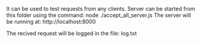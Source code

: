 It can be used to test requests from any clients.
Server can be started from this folder using the command: 
                node ./accept_all_server.js
The server will be running at: 
                http://localhost:8000
                
The recived request will be logged in the file:
               log.txt
